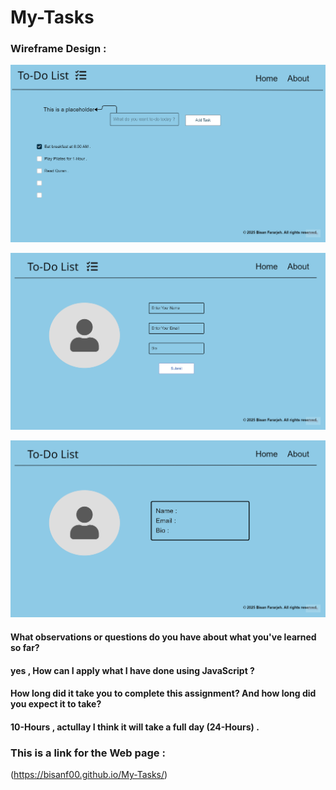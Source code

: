 # My-Tasks

### Wireframe Design :

![Homepage](/images/homepage.png)

![Aboutpage](/images/aboutpage1.png)

![Aboutpage2](/images/aboutpage2.png)


#### What observations or questions do you have about what you've learned so far?
#### yes , How can I apply what I have done using JavaScript ?

#### How long did it take you to complete this assignment? And how long did you expect it to take?
#### 10-Hours , actullay I think it will take a full day (24-Hours) .


### This is a link for the Web page :

(https://bisanf00.github.io/My-Tasks/)
